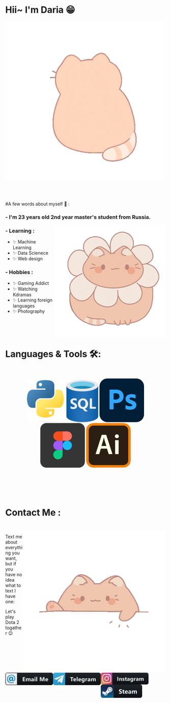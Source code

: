 # Hii~ I'm Daria 😁

<div align="center">
<img hight="200" width="500" alt="GIF" align="center" src="https://github.com/darya0daria/darya0daria/blob/main/assets/hi.gif">
</div>

</br>
</br>
</br>

#A few words about myself 💬 :

### - I'm 23 years  old 2nd year master's student from Russia.

<img hight="300" width="350" alt="GIF" align="right" src="https://github.com/darya0daria/darya0daria/blob/main/assets/about%20me.gif">

### - Learning :
- ✨ Machine Learning
- ✨ Data Scienece 
- ✨ Web design  

### - Hobbies : 
- ✨ Gaming Addict
- ✨ Watching Kdramas
- ✨ Learning foreign languages
- ✨ Photography

</br>
</br>
</br>

# Languages & Tools 🛠:
</br>

<p align="center">

<!-- For more icons please follow  https://github.com/MikeCodesDotNET/ColoredBadges -->
<img src="https://github.com/darya0daria/darya0daria/blob/main/assets/python.png" alt="python" width="120" hight="50">
<img src="https://github.com/darya0daria/darya0daria/blob/main/assets/sql.png" alt="java"  width="100" hight="50">
<img src="https://github.com/darya0daria/darya0daria/blob/main/assets/ps.png" alt="AI" width="140" hight="55">
<img src="https://github.com/darya0daria/darya0daria/blob/main/assets/figma.png" alt="bash" width="140" hight="45">
<img src="https://github.com/darya0daria/darya0daria/blob/main/assets/ai.png" alt="datascience" width="140" hight="2">
</br>


</br>



</p>
</br>
</br>
</br>

# Contact Me :

<p>
 </br>


<img hight="320" width="450" align="right" alt="GIF" src="https://github.com/darya0daria/darya0daria/blob/main/assets/contact%20me.gif">


Text me about everything you want, but if you have no idea what to text I have one:

Let's play Dota 2 togather 😉


<a href="mailto:daria.akimova@mail.ru">
 <img align="left" alt="Gmail" width="150" hight="100" src="https://github.com/darya0daria/darya0daria/blob/main/assets/email_me.png" />
</a>
<a href="https://t.me/darya0daria">
  <img align="left" alt="Linkedin" width="150" hight="100" src="https://github.com/darya0daria/darya0daria/blob/main/assets/telegram.png" />
</br>
</br>
</br>
</a>
<a href="https://instagram.com/darya0daria?igshid=YmMyMTA2M2Y=">
  <img align="left" alt=" Reddit" width="150" hight="100" src="https://github.com/darya0daria/darya0daria/blob/main/assets/instagram.png" />
</a>
<a href="https://steamcommunity.com/profiles/76561199436391106/">
  <img align="left" alt="Steam" width="130" hight="100" src="https://github.com/darya0daria/darya0daria/blob/main/assets/steam.png" />
</a>
 </p>
 

</br>
</br>
</br>
</br>
</br>
</br>
</br>







<!--
**darya0daria/darya0daria** is a ✨ _special_ ✨ repository because its `README.md` (this file) appears on your GitHub profile.

Here are some ideas to get you started:


